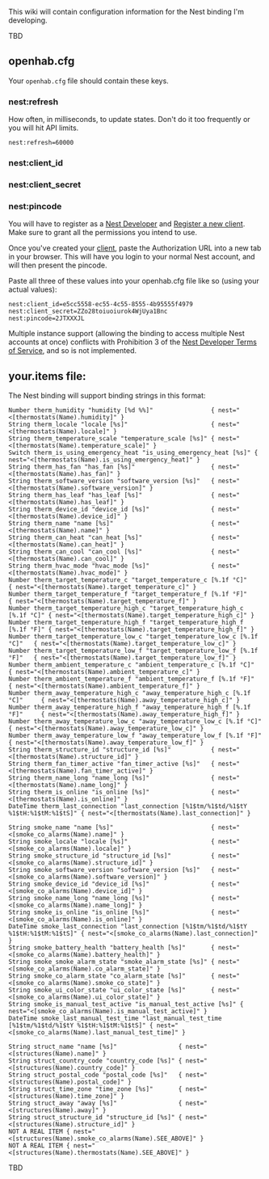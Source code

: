 This wiki will contain configuration information for the Nest binding I'm developing.  

TBD

## openhab.cfg ##

Your `openhab.cfg` file should contain these keys.

### nest:refresh ###

How often, in milliseconds, to update states.  Don't do it too frequently or you will hit API limits.

```
nest:refresh=60000
```

### nest:client_id ###
### nest:client_secret ###
### nest:pincode ###

You will have to register as a [Nest Developer](https://nest.com/developer/) and [Register a new client](https://developer.nest.com/clients/new).  Make sure to grant all the permissions you intend to use.

Once you've created your [client](https://developer.nest.com/clients), paste the Authorization URL into a new tab in your browser.  This will have you login to your normal Nest account, and will then present the pincode.

Paste all three of these values into your openhab.cfg file like so (using your actual values):

```
nest:client_id=e5cc5558-ec55-4c55-8555-4b95555f4979
nest:client_secret=ZZo28toiuoiurok4WjUya1Bnc
nest:pincode=2JTXXXJL
```

Multiple instance support (allowing the binding to access multiple Nest accounts at once) conflicts with Prohibition 3 of the [Nest Developer Terms of Service](https://developer.nest.com/documentation/cloud/tos), and so is not implemented.

## your.items file: ##

The Nest binding will support binding strings in this format:

```
Number therm_humidity "humidity [%d %%]"                { nest="<[thermostats(Name).humidity]" }
String therm_locale "locale [%s]"                       { nest="<[thermostats(Name).locale]" }
String therm_temperature_scale "temperature_scale [%s]" { nest="<[thermostats(Name).temperature_scale]" }
Switch therm_is_using_emergency_heat "is_using_emergency_heat [%s]" { nest="<[thermostats(Name).is_using_emergency_heat]" }
String therm_has_fan "has_fan [%s]"                     { nest="<[thermostats(Name).has_fan]" }
String therm_software_version "software_version [%s]"   { nest="<[thermostats(Name).software_version]" }
String therm_has_leaf "has_leaf [%s]"                   { nest="<[thermostats(Name).has_leaf]" }
String therm_device_id "device_id [%s]"                 { nest="<[thermostats(Name).device_id]" }
String therm_name "name [%s]"                           { nest="<[thermostats(Name).name]" }
String therm_can_heat "can_heat [%s]"                   { nest="<[thermostats(Name).can_heat]" }
String therm_can_cool "can_cool [%s]"                   { nest="<[thermostats(Name).can_cool]" }
String therm_hvac_mode "hvac_mode [%s]"                 { nest="<[thermostats(Name).hvac_mode]" }
Number therm_target_temperature_c "target_temperature_c [%.1f °C]"           { nest="<[thermostats(Name).target_temperature_c]" }
Number therm_target_temperature_f "target_temperature_f [%.1f °F]"           { nest="<[thermostats(Name).target_temperature_f]" }
Number therm_target_temperature_high_c "target_temperature_high_c [%.1f °C]" { nest="<[thermostats(Name).target_temperature_high_c]" }
Number therm_target_temperature_high_f "target_temperature_high_f [%.1f °F]" { nest="<[thermostats(Name).target_temperature_high_f]" }
Number therm_target_temperature_low_c "target_temperature_low_c [%.1f °C]"   { nest="<[thermostats(Name).target_temperature_low_c]" }
Number therm_target_temperature_low_f "target_temperature_low_f [%.1f °F]"   { nest="<[thermostats(Name).target_temperature_low_f]" }
Number therm_ambient_temperature_c "ambient_temperature_c [%.1f °C]"         { nest="<[thermostats(Name).ambient_temperature_c]" }
Number therm_ambient_temperature_f "ambient_temperature_f [%.1f °F]"         { nest="<[thermostats(Name).ambient_temperature_f]" }
Number therm_away_temperature_high_c "away_temperature_high_c [%.1f °C]"     { nest="<[thermostats(Name).away_temperature_high_c]" }
Number therm_away_temperature_high_f "away_temperature_high_f [%.1f °F]"     { nest="<[thermostats(Name).away_temperature_high_f]" }
Number therm_away_temperature_low_c "away_temperature_low_c [%.1f °C]"       { nest="<[thermostats(Name).away_temperature_low_c]" }
Number therm_away_temperature_low_f "away_temperature_low_f [%.1f °F]"       { nest="<[thermostats(Name).away_temperature_low_f]" }
String therm_structure_id "structure_id [%s]"           { nest="<[thermostats(Name).structure_id]" }
String therm_fan_timer_active "fan_timer_active [%s]"   { nest="<[thermostats(Name).fan_timer_active]" }
String therm_name_long "name_long [%s]"                 { nest="<[thermostats(Name).name_long]" }
String therm_is_online "is_online [%s]"                 { nest="<[thermostats(Name).is_online]" }
DateTime therm_last_connection "last_connection [%1$tm/%1$td/%1$tY %1$tH:%1$tM:%1$tS]" { nest="<[thermostats(Name).last_connection]" }

String smoke_name "name [%s]"                           { nest="<[smoke_co_alarms(Name).name]" }
String smoke_locale "locale [%s]"                       { nest="<[smoke_co_alarms(Name).locale]" }
String smoke_structure_id "structure_id [%s]"           { nest="<[smoke_co_alarms(Name).structure_id]" }
String smoke_software_version "software_version [%s]"   { nest="<[smoke_co_alarms(Name).software_version]" }
String smoke_device_id "device_id [%s]"                 { nest="<[smoke_co_alarms(Name).device_id]" }
String smoke_name_long "name_long [%s]"                 { nest="<[smoke_co_alarms(Name).name_long]" }
String smoke_is_online "is_online [%s]"                 { nest="<[smoke_co_alarms(Name).is_online]" }
DateTime smoke_last_connection "last_connection [%1$tm/%1$td/%1$tY %1$tH:%1$tM:%1$tS]" { nest="<[smoke_co_alarms(Name).last_connection]" }
String smoke_battery_health "battery_health [%s]"       { nest="<[smoke_co_alarms(Name).battery_health]" }
String smoke_smoke_alarm_state "smoke_alarm_state [%s]" { nest="<[smoke_co_alarms(Name).co_alarm_state]" }
String smoke_co_alarm_state "co_alarm_state [%s]"       { nest="<[smoke_co_alarms(Name).smoke_co_state]" }
String smoke_ui_color_state "ui_color_state [%s]"       { nest="<[smoke_co_alarms(Name).ui_color_state]" }
String smoke_is_manual_test_active "is_manual_test_active [%s]" { nest="<[smoke_co_alarms(Name).is_manual_test_active]" }
DateTime smoke_last_manual_test_time "last_manual_test_time [%1$tm/%1$td/%1$tY %1$tH:%1$tM:%1$tS]" { nest="<[smoke_co_alarms(Name).last_manual_test_time]" }

String struct_name "name [%s]"                 { nest="<[structures(Name).name]" }
String struct_country_code "country_code [%s]" { nest="<[structures(Name).country_code]" }
String struct_postal_code "postal_code [%s]"   { nest="<[structures(Name).postal_code]" }
String struct_time_zone "time_zone [%s]"       { nest="<[structures(Name).time_zone]" }
String struct_away "away [%s]"                 { nest="<[structures(Name).away]" }
String struct_structure_id "structure_id [%s]" { nest="<[structures(Name).structure_id]" }
NOT A REAL ITEM { nest="<[structures(Name).smoke_co_alarms(Name).SEE_ABOVE]" }
NOT A REAL ITEM { nest="<[structures(Name).thermostats(Name).SEE_ABOVE]" }
```

TBD